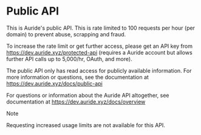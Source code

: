 # Public API
This is Auride's public API. This is rate limited to 100 requests per hour (per domain) to prevent abuse, scrapping and fraud.

To increase the rate limit or get further access, please get an API key from https://dev.auride.xyz/protected-api (requires a Auride account but allows further API calls up to 5,000/hr, OAuth, and more).

The public API only has read access for publicly available information. For more information or questions, see the documentation at https://dev.auride.xyz/docs/public-api

For questions or information about the Auride API altogether, see documentation at https://dev.auride.xyz/docs/overview

> [!NOTE]
> Requesting increased usage limits are not available for this API.